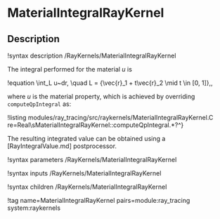 # MaterialIntegralRayKernel

## Description

!syntax description /RayKernels/MaterialIntegralRayKernel

The integral performed for the material $u$ is

!equation
\int_L u~dr, \quad L = \{\vec{r}_1 + t\vec{r}_2 \mid t \in [0, 1]\}\,,

where $u$ is the material property, which is achieved by overriding `computeQpIntegral` as:

!listing modules/ray_tracing/src/raykernels/MaterialIntegralRayKernel.C re=Real\sMaterialIntegralRayKernel::computeQpIntegral.*?^}

The resulting integrated value can be obtained using a [RayIntegralValue.md] postprocessor.

!syntax parameters /RayKernels/MaterialIntegralRayKernel

!syntax inputs /RayKernels/MaterialIntegralRayKernel

!syntax children /RayKernels/MaterialIntegralRayKernel

!tag name=MaterialIntegralRayKernel pairs=module:ray_tracing system:raykernels
